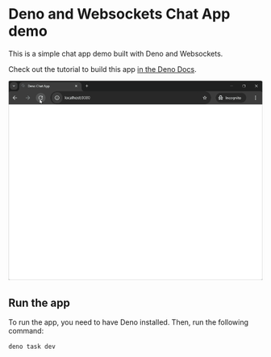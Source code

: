 # Deno and Websockets Chat App demo

This is a simple chat app demo built with Deno and Websockets.

Check out the tutorial to build this app [in the Deno Docs](https://docs.deno.com/runtime/tutorials/chat_app/).

![The chat app](./websockets.gif)

## Run the app

To run the app, you need to have Deno installed. Then, run the following command:

```sh
deno task dev
```
